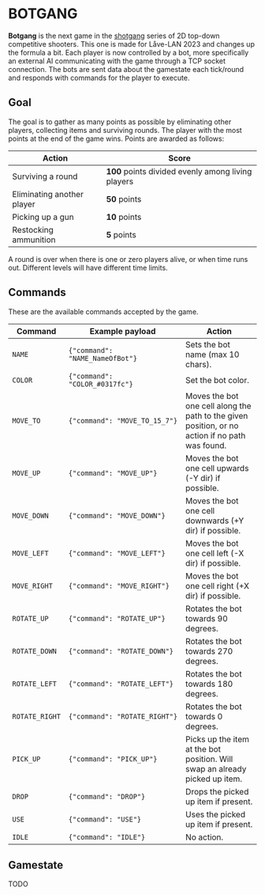 # BOTGANG 

**Botgang** is the next game in the [shotgang](https://github.com/NiklasJohansen/shotgang) series of 2D top-down competitive 
shooters. This one is made for Låve-LAN 2023 and changes up the formula a bit. Each player is now controlled by a bot,
more specifically an external AI communicating with the game through a TCP socket connection. The bots are sent 
data about the gamestate each tick/round and responds with commands for the player to execute.

## Goal

The goal is to gather as many points as possible by eliminating other players, collecting items and surviving rounds. 
The player with the most points at the end of the game wins. Points are awarded as follows:

| Action                     | Score                                              |
|----------------------------|----------------------------------------------------|
| Surviving a round          | **100** points divided evenly among living players |
| Eliminating another player | **50** points                                      |
| Picking up a gun           | **10** points                                      |
| Restocking ammunition      | **5** points                                       |

A round is over when there is one or zero players alive, or when time runs out. Different levels will have 
different time limits.

## Commands

These are the available commands accepted by the game.

| Command        | <div style="width:220px">Example payload </div> | Action                                                                                          |
|----------------|-------------------------------------------------|-------------------------------------------------------------------------------------------------|
| `NAME`         | `{"command": "NAME_NameOfBot"}`                 | Sets the bot name (max 10 chars).                                                               |
| `COLOR`        | `{"command": "COLOR_#0317fc"}`                  | Set the bot color.                                                                              |
| `MOVE_TO`      | `{"command": "MOVE_TO_15_7"}`                   | Moves the bot one cell along the path to the given position, or no action if no path was found. |
| `MOVE_UP`      | `{"command": "MOVE_UP"}`                        | Moves the bot one cell upwards (-Y dir) if possible.                                            |
| `MOVE_DOWN`    | `{"command": "MOVE_DOWN"}`                      | Moves the bot one cell downwards (+Y dir) if possible.                                          |
| `MOVE_LEFT`    | `{"command": "MOVE_LEFT"}`                      | Moves the bot one cell left (-X dir) if possible.                                               |
| `MOVE_RIGHT`   | `{"command": "MOVE_RIGHT"}`                     | Moves the bot one cell right (+X dir) if possible.                                              |
| `ROTATE_UP`    | `{"command": "ROTATE_UP"}`                      | Rotates the bot towards 90 degrees.                                                             |
| `ROTATE_DOWN`  | `{"command": "ROTATE_DOWN"}`                    | Rotates the bot towards 270 degrees.                                                            |
| `ROTATE_LEFT`  | `{"command": "ROTATE_LEFT"}`                    | Rotates the bot towards 180 degrees.                                                            |
| `ROTATE_RIGHT` | `{"command": "ROTATE_RIGHT"}`                   | Rotates the bot towards 0 degrees.                                                              |
| `PICK_UP`      | `{"command": "PICK_UP"}`                        | Picks up the item at the bot position. Will swap an already picked up item.                     |
| `DROP`         | `{"command": "DROP"}`                           | Drops the picked up item if present.                                                            |
| `USE`          | `{"command": "USE"}`                            | Uses the picked up item if present.                                                             |
| `IDLE`         | `{"command": "IDLE"}`                           | No action.                                                                                      |

## Gamestate

TODO